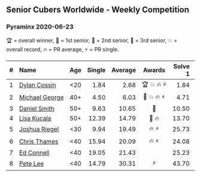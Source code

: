 ## Senior Cubers Worldwide - Weekly Competition
### Pyraminx 2020-06-23

🏆 = overall winner, 🥇 = 1st senior, 🥈 = 2nd senior, 🥉 = 3rd senior, 💥 = overall record, 🔥 = PR average, ⚡ = PR single.

| # | Name | Age | Single | Average | Awards | Solve 1 | Solve 2 | Solve 3 | Solve 4 | Solve 5 | Video |
| :--: | :-- | :--: | --: | --: | :--: | --: | --: | --: | --: | --: | :-- |
| 1 | [<span style="white-space: nowrap">Dylan Cossin</span>](../../persons/dylan_cossin/pyram.md) | <20 | 1.84 | 2.68 | <span style="white-space: nowrap">🏆 💥 🔥 ⚡</span> | 1.84 | 2.75 | 5.31 | 2.59 | 2.71 | [Link](https://www.facebook.com/dylan.andrew1/videos/3097979393620158/) |
| 2 | [<span style="white-space: nowrap">Michael George</span>](../../persons/michael_george/pyram.md) | 40+ | 4.50 | 6.03 | <span style="white-space: nowrap">🥇 💥 🔥 ⚡</span> | 4.71 | 13.70 | 8.60 | 4.78 | 4.50 | [Link](https://www.facebook.com/events/1618516681636159/permalink/1623347121153115/) |
| 3 | [<span style="white-space: nowrap">Daniel Smith</span>](../../persons/daniel_smith/pyram.md) | 50+ | 9.63 | 10.65 | 🥈 | 10.50 | 12.23 | 9.63 | 11.49 | 9.96 | [Link](https://www.facebook.com/events/1618516681636159/permalink/1624493677705126/) |
| 4 | [<span style="white-space: nowrap">Lisa Kucala</span>](../../persons/lisa_kucala/pyram.md) | 50+ | 12.39 | 14.79 | <span style="white-space: nowrap">🥉 🔥</span> | 13.70 | 19.42 | 17.20 | 12.39 | 13.48 | [Link](https://www.facebook.com/events/1618516681636159/permalink/1624302671057560/) |
| 5 | [<span style="white-space: nowrap">Joshua Riegel</span>](../../persons/joshua_riegel/pyram.md) | <30 | 9.94 | 19.49 | <span style="white-space: nowrap">🔥 ⚡</span> | 25.73 | 18.61 | 18.81 | 21.04 | 9.94 | [Link](https://www.facebook.com/events/1618516681636159/permalink/1623946524426508/) |
| 6 | [<span style="white-space: nowrap">Chris Thames</span>](../../persons/chris_thames/pyram.md) | <40 | 15.94 | 20.09 | <span style="white-space: nowrap">🔥 ⚡</span> | 24.08 | 21.80 | 18.75 | 19.73 | 15.94 | [Link](https://www.facebook.com/events/1618516681636159/permalink/1622324837922010/) |
| 7 | [<span style="white-space: nowrap">Ed Connell</span>](../../persons/ed_connell/pyram.md) | <40 | 19.05 | 21.43 |  | 25.23 | 22.58 | 19.05 | 21.83 | 19.87 | [Link](https://www.facebook.com/events/1618516681636159/permalink/1623314094489751/) |
| 8 | [<span style="white-space: nowrap">Pete Lee</span>](../../persons/pete_lee/pyram.md) | <40 | 14.79 | 30.31 | ⚡ | 43.70 | 18.14 | 56.90 | 29.10 | 14.79 | [Link](https://www.facebook.com/events/1618516681636159/permalink/1624128411074986/) |

<!-- Global site tag (gtag.js) - Google Analytics -->
<script async src="https://www.googletagmanager.com/gtag/js?id=UA-86348435-3"></script>
<script>window.dataLayer = window.dataLayer || []; function gtag() {dataLayer.push(arguments);} gtag('js', new Date()); gtag('config', 'UA-86348435-3');</script>
